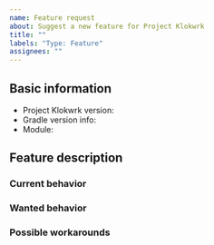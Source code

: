 ```yaml
---
name: Feature request
about: Suggest a new feature for Project Klokwrk
title: ""
labels: "Type: Feature"
assignees: ""
---
```


<!--
  Please use Markdown syntax throughout the report for improved clarity.
  https://guides.github.com/features/mastering-markdown/
-->

## Basic information
* Project Klokwrk version:
  <!-- released version or snapshot version -->
  <!-- for snapshot version include main branch commit SHA (i.e. as given from "git rev-parse HEAD" command) -->
* Gradle version info:
  <!-- output of "./gradlew --version" command -->
* Module:
  <!-- Please, include name(s) of relevant Project Klokwrk's module(s). If not related to any specific module, specify "project" instead. -->

## Feature description
<!--
  Please, describe the feature you envision.
  For example, you might include (pseudo-)code snippets showing what it might look like.
-->

### Current behavior
<!-- Please, provide the current behavior around this topic, if applicable. -->

### Wanted behavior
<!-- Please, describe the desired outcome around the suggested feature. -->

### Possible workarounds
<!-- Please, share any workarounds for the described feature, if applicable. -->
